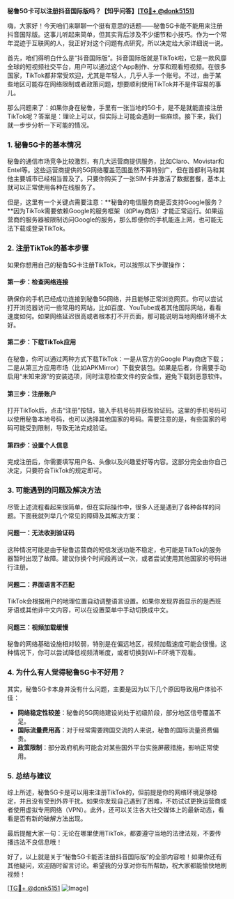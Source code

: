 **秘鲁5G卡可以注册抖音国际版吗？【知乎问答】[[TG💪+ @donk5151](https://t.me/s/donk5151)]**

嗨，大家好！今天咱们来聊聊一个挺有意思的话题——秘鲁5G卡能不能用来注册抖音国际版。这事儿听起来简单，但其实背后涉及不少细节和小技巧。作为一个常年混迹于互联网的人，我正好对这个问题有点研究，所以决定给大家详细说一说。

首先，咱们得明白什么是“抖音国际版”。抖音国际版就是TikTok啦，它是一款风靡全球的短视频社交平台，用户可以通过这个App制作、分享和观看短视频。在很多国家，TikTok都非常受欢迎，尤其是年轻人，几乎人手一个账号。不过，由于某些地区可能存在网络限制或者政策问题，想要顺利使用TikTok并不是件容易的事儿。

那么问题来了：如果你身在秘鲁，手里有一张当地的5G卡，是不是就能直接注册TikTok呢？答案是：理论上可以，但实际上可能会遇到一些麻烦。接下来，我们就一步步分析一下可能的情况。

### 1. **秘鲁5G卡的基本情况**
秘鲁的通信市场竞争比较激烈，有几大运营商提供服务，比如Claro、Movistar和Entel等。这些运营商提供的5G网络覆盖范围虽然不算特别广，但在首都利马和其他主要城市已经相当普及了。只要你购买了一张SIM卡并激活了数据套餐，基本上就可以正常使用各种在线服务了。

但是，这里有一个关键点需要注意：**秘鲁的电信服务商是否支持Google服务？**因为TikTok需要依赖Google的服务框架（如Play商店）才能正常运行。如果运营商的服务器被限制访问Google的服务，那么即便你的手机能连上网，也可能无法下载或登录TikTok。

### 2. **注册TikTok的基本步骤**
如果你想用自己的秘鲁5G卡注册TikTok，可以按照以下步骤操作：

#### 第一步：检查网络连接
确保你的手机已经成功连接到秘鲁5G网络，并且能够正常浏览网页。你可以尝试打开浏览器访问一些常用的网站，比如百度、YouTube或者其他国际网站，看看速度如何。如果网络延迟很高或者根本打不开页面，那可能说明当地网络环境不太好。

#### 第二步：下载TikTok应用
在秘鲁，你可以通过两种方式下载TikTok：一是从官方的Google Play商店下载；二是从第三方应用市场（比如APKMirror）下载安装包。如果是后者，你需要手动启用“未知来源”的安装选项，同时注意检查文件的安全性，避免下载到恶意软件。

#### 第三步：注册账户
打开TikTok后，点击“注册”按钮，输入手机号码并获取验证码。这里的手机号码可以使用秘鲁本地号码，也可以选择其他国家的号码。需要注意的是，有些国家的号码可能受到限制，导致无法完成验证。

#### 第四步：设置个人信息
完成注册后，你需要填写用户名、头像以及兴趣爱好等内容。这部分完全由你自己决定，只要符合TikTok的规定即可。

### 3. **可能遇到的问题及解决方法**
尽管上述流程看起来很简单，但在实际操作中，很多人还是遇到了各种各样的问题。下面我就列举几个常见的障碍及其解决方案：

#### 问题一：无法收到验证码
这种情况可能是由于秘鲁运营商的短信发送功能不稳定，也可能是TikTok的服务器暂时出现了故障。建议你换个时间段再试一次，或者尝试使用其他国家的号码进行注册。

#### 问题二：界面语言不匹配
TikTok会根据用户的地理位置自动调整语言设置。如果你发现界面显示的是西班牙语或其他非中文内容，可以在设置菜单中手动切换成中文。

#### 问题三：视频加载缓慢
秘鲁的网络基础设施相对较弱，特别是在偏远地区，视频加载速度可能会很慢。这种情况下，你可以尝试降低视频清晰度，或者切换到Wi-Fi环境下观看。

### 4. **为什么有人觉得秘鲁5G卡不好用？**
其实，秘鲁5G卡本身并没有什么问题，主要是因为以下几个原因导致用户体验不佳：

- **网络稳定性较差**：秘鲁的5G网络建设尚处于初级阶段，部分地区信号覆盖不足。
- **国际流量费用高**：对于经常需要跨国交流的人来说，秘鲁的国际流量资费偏贵。
- **政策限制**：部分政府机构可能会对某些国外平台实施屏蔽措施，影响正常使用。

### 5. **总结与建议**
综上所述，秘鲁5G卡是可以用来注册TikTok的，但前提是你的网络环境足够稳定，并且没有受到外界干扰。如果你发现自己遇到了困难，不妨试试更换运营商或者使用虚拟专用网络（VPN）。此外，还可以关注各大社交媒体上的最新动态，看看是否有新的破解方法出现。

最后提醒大家一句：无论在哪里使用TikTok，都要遵守当地的法律法规，不要传播违法不良信息哦！

好了，以上就是关于“秘鲁5G卡能否注册抖音国际版”的全部内容啦！如果你还有其他疑问，欢迎随时留言讨论。希望我的分享对你有所帮助，祝大家都能愉快地刷视频！

[[TG💪+ @donk5151](https://t.me/s/donk5151) ![Image](https://i.postimg.cc/rwNCRYN7/Snipaste-2025-04-30-17-27-05.png)]